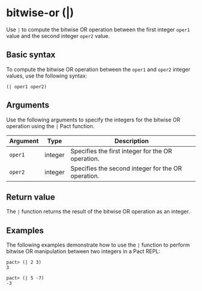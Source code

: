 # bitwise-or (|)

Use `|` to compute the bitwise OR operation between the first integer `oper1` value and the second integer `oper2` value.

## Basic syntax

To compute the bitwise OR operation between the `oper1` and `oper2` integer values, use the following syntax:

```pact
(| oper1 oper2)
```

## Arguments

Use the following arguments to specify the integers for the bitwise OR operation using the `|` Pact function.

| Argument | Type | Description |
| --- | --- | --- |
| `oper1` | integer | Specifies the first integer for the OR operation. |
| `oper2` | integer | Specifies the second integer for the OR operation. |

## Return value

The `|` function returns the result of the bitwise OR operation as an integer.

## Examples

The following examples demonstrate how to use the `|` function to perform bitwise OR manipulation between two integers in a Pact REPL:

```pact
pact> (| 2 3)
3

pact> (| 5 -7)
-3
```
